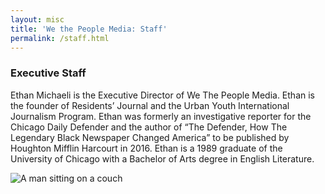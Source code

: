 ```yaml
---
layout: misc
title: 'We the People Media: Staff'
permalink: /staff.html
---
```

<h3>
    Executive Staff
</h3>
<div class="flexcontainer">
<div class="flexp">
<p>
    Ethan Michaeli is the Executive Director of We The People Media. Ethan is the founder of Residents&#8217; Journal and the Urban Youth International Journalism Program. Ethan was formerly an investigative reporter for the Chicago Daily Defender and the author of &#8220;The Defender, How The Legendary Black Newspaper Changed America&#8221; to be published by Houghton Mifflin Harcourt in 2016. Ethan is a 1989 graduate of the University of Chicago with a Bachelor of Arts degree in English Literature.
</p>
</div>
<div class="fleximg">
<img src="{{ site.baseurl }}/assets/ethanMichaeli.jpg" alt="A man sitting on a couch" />
</div>
</div>